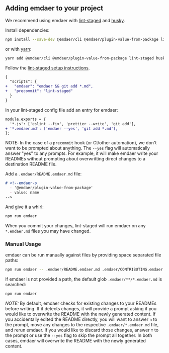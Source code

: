 ## Adding emdaer to your project

We recommend using emdaer with [lint-staged](https://github.com/okonet/lint-staged) and [husky](https://github.com/typicode/husky).

Install dependencies:

```sh
npm install --save-dev @emdaer/cli @emdaer/plugin-value-from-package lint-staged husky
```
or with [yarn](https://yarnpkg.com/):
```sh
yarn add @emdaer/cli @emdaer/plugin-value-from-package lint-staged husky -D
```

Follow the [lint-staged setup instructions](https://github.com/okonet/lint-staged#installation-and-setup).

```diff
{
  "scripts": {
+   "emdaer": "emdaer && git add *.md",
+   "precommit": "lint-staged"
  }
}
```

In your lint-staged config file add an entry for emdaer:

```diff
module.exports = {
  '*.js': ['eslint --fix', 'prettier --write', 'git add'],
+ '*.emdaer.md': ['emdaer --yes', 'git add *.md'],
};
```

NOTE: In the case of a `precommit` hook (or CI/other automation), we don't want to be prompted about anything. The `--yes` flag will automatically answer "yes" to any prompts. For example, it will make emdaer write your READMEs without prompting about overwritting direct changes to a destination README file.

Add a `.emdaer/README.emdaer.md` file:

<!-- prettier-ignore-start -->
```md
# <!--emdaer-p
  - '@emdaer/plugin-value-from-package'
  - value: name
-->
```
<!-- prettier-ignore-end -->

And give it a whirl:

```sh
npm run emdaer
```

When you commit your changes, lint-staged will run emdaer on any `*.emdaer.md` files you may have changed.

### Manual Usage

emdaer can be run manually against files by providing space separated file paths:
```sh
npm run emdaer -- .emdaer/README.emdaer.md .emdaer/CONTRIBUTING.emdaer.md
```
If emdaer is not provided a path, the default glob `.emdaer/**/*.emdaer.md` is searched:
```sh
npm run emdaer
```

_NOTE:_ By default, emdaer checks for existing changes to your READMEs before writing. If it detects changes, it will provide a prompt asking if you would like to overwrite the README with the newly generated content. If you accidentally edited the README directly, you will want to answer `n` to the prompt, move any changes to the respective `.emdaer/*.emdaer.md` file, and rerun emdaer. If you would like to discard those changes, answer `Y` to the prompt or use the `--yes` flag to skip the prompt all together. In both cases, emdaer will overwrite the README with the newly generated content.
